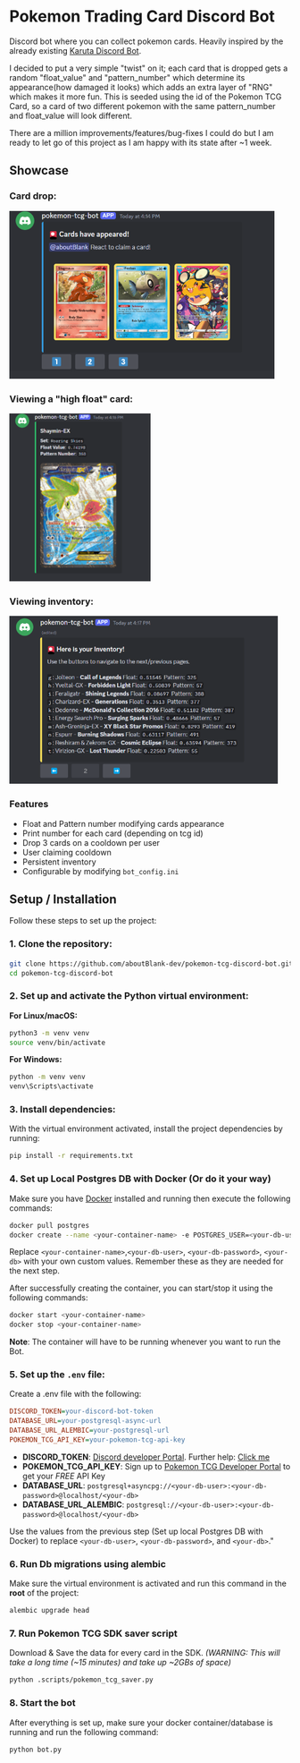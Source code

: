 # Pokemon Trading Card Discord Bot

Discord bot where you can collect pokemon cards. Heavily inspired by the already existing [Karuta Discord Bot](https://karuta.com/).

I decided to put a very simple "twist" on it; each card that is dropped gets a random "float_value" and "pattern_number" which determine its appearance(how damaged it looks) which adds an extra layer of "RNG" which makes it more fun. This is seeded using the id of the Pokemon TCG Card, so a card of two different pokemon with the same pattern_number and float_value will look different.

There are a million improvements/features/bug-fixes I could do but I am ready to let go of this project as I am happy with its state after ~1 week.

## Showcase

### Card drop:

<img src="images/drop.png" height="300" style="width:auto;">

### Viewing a "high float" card:

<img src="images/view.png" height="300" style="width:auto;">

### Viewing inventory:

<img src="images/inventory.png" height="300" style="width:auto;">

### Features

- Float and Pattern number modifying cards appearance
- Print number for each card (depending on tcg id)
- Drop 3 cards on a cooldown per user
- User claiming cooldown
- Persistent inventory
- Configurable by modifying `bot_config.ini`

## Setup / Installation

Follow these steps to set up the project:

### 1. Clone the repository:

```bash
git clone https://github.com/aboutBlank-dev/pokemon-tcg-discord-bot.git
cd pokemon-tcg-discord-bot
```

### 2. Set up and activate the Python virtual environment:

**For Linux/macOS:**

```bash
python3 -m venv venv
source venv/bin/activate
```

**For Windows:**

```bash
python -m venv venv
venv\Scripts\activate
```

### 3. Install dependencies:

With the virtual environment activated, install the project dependencies by running:

```bash
pip install -r requirements.txt
```

### 4. Set up Local Postgres DB with Docker (Or do it your way)

Make sure you have [Docker](https://www.docker.com/) installed and running then execute the following commands:

```bash
docker pull postgres
docker create --name <your-container-name> -e POSTGRES_USER=<your-db-user> -e POSTGRES_PASSWORD=<your-db-password> -e POSTGRES_DB=<your-db> -p 5432:5432 postgres
```

Replace `<your-container-name>`,`<your-db-user>`, `<your-db-password>`, `<your-db>` with your own custom values. Remember these as they are needed for the next step.

After successfully creating the container, you can start/stop it using the following commands:

```bash
docker start <your-container-name>
docker stop <your-container-name>
```

**Note**: The container will have to be running whenever you want to run the Bot.

### 5. Set up the `.env` file:

Create a .env file with the following:

```ini
DISCORD_TOKEN=your-discord-bot-token
DATABASE_URL=your-postgresql-async-url
DATABASE_URL_ALEMBIC=your-postgresql-url
POKEMON_TCG_API_KEY=your-pokemon-tcg-api-key
```

- **DISCORD_TOKEN**: [Discord developer Portal](https://discord.com/developers/applications). Further help: [Click me](https://discord.com/developers/docs/quick-start/getting-started#step-1-creating-an-app)
- **POKEMON_TCG_API_KEY**: Sign up to [Pokemon TCG Developer Portal](https://dev.pokemontcg.io/) to get your _FREE_ API Key
- **DATABASE_URL**: `postgresql+asyncpg://<your-db-user>:<your-db-password>@localhost/<your-db>`
- **DATABASE_URL_ALEMBIC**: `postgresql://<your-db-user>:<your-db-password>@localhost/<your-db>`

Use the values from the previous step (Set up local Postgres DB with Docker) to replace `<your-db-user>`, `<your-db-password>`, and `<your-db>`."

### 6. Run Db migrations using alembic

Make sure the virtual environment is activated and run this command in the **root** of the project:

```bash
alembic upgrade head
```

### 7. Run Pokemon TCG SDK saver script

Download & Save the data for every card in the SDK. _(WARNING: This will take a long time (~15 minutes) and take up ~2GBs of space)_

```bash
python .scripts/pokemon_tcg_saver.py
```

### 8. Start the bot

After everything is set up, make sure your docker container/database is running and run the following command:

```bash
python bot.py
```
